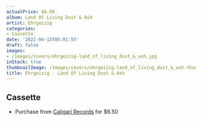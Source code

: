 ```yaml
---
actualPrice: $6.50
album: Land Of Living Dust & Ash
artist: Ehrgeizig
categories:
- Cassette
date: '2022-04-13T05:01:55'
draft: false
images:
- /images/covers/ehrgeizig-land_of_living_dust_&_ash.jpg
inStock: true
thumbnailImage: /images/covers/ehrgeizig-land_of_living_dust_&_ash-thumb.jpg
title: Ehrgeizig - Land Of Living Dust & Ash
---
```


## Cassette
* Purchase from [Caligari Records](https://caligarirecords.storenvy.com/products/35582980-ehrgeizig-land-of-living-dust-ash) for $6.50
